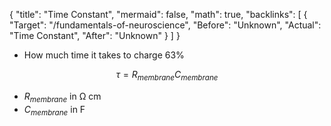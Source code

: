 {
	"title": "Time Constant",
	"mermaid": false,
	"math": true,
	"backlinks": [
		{
			"Target": "/fundamentals-of-neuroscience",
			"Before": "Unknown",
			"Actual": "Time Constant",
			"After": "Unknown"
		}
	]
}

- How much time it takes to charge 63%

$$\tau=R_{membrane}C_{membrane}$$

- $R_{membrane}$ in Ω cm
- $C_{membrane}$ in F